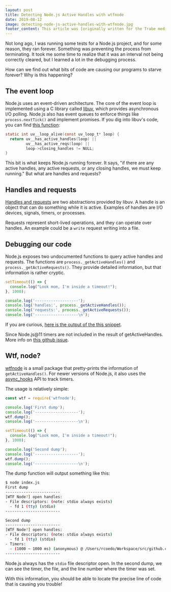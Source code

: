 ```yaml
---
layout: post
title: Detecting Node.js Active Handles with wtfnode
date: 2019-08-12
image: detecting-node-js-active-handles-with-wtfnode.jpg
footer_content: This article was [originally written for the Trabe medium publication](https://medium.com/trabe/continuation-local-storage-for-easy-context-passing-in-node-js-2461c2120284), a collection of excellent articles written by [the awesome people from trabe.io](https://trabe.io/).
---
```


Not long ago, I was running some tests for a Node.js project, and for some reason, they ran forever. Something was preventing the process from terminating. It took me some time to realize that it was an interval not being correctly cleared, but I learned a lot in the debugging process.

How can we find out what bits of code are causing our programs to starve forever? Why is this happening?

## The event loop

Node.js uses an event-driven architecture. The core of the event loop is implemented using a C library called [libuv](http://docs.libuv.org/en/v1.x/), which provides asynchronous I/O polling. Node.js also has event queues to enforce things like `process.nextTick()` and implement promises.
If you dig into libuv's code, you can find [this function](https://github.com/libuv/libuv/blob/2480b6158a3a21da564bdb565c4db827df176a4e/src/unix/core.c#L340):

```c
static int uv__loop_alive(const uv_loop_t* loop) {
  return uv__has_active_handles(loop) ||
         uv__has_active_reqs(loop) ||
         loop->closing_handles != NULL;
}
```

This bit is what keeps Node.js running forever. It says, "if there are any active handles, any active requests, or any closing handles, we must keep running." But what are handles and requests?

## Handles and requests

[Handles and requests](http://docs.libuv.org/en/v1.x/design.html#handles-and-requests) are two abstractions provided by libuv. A handle is an object that can do something while it is active. Examples of handles are I/O devices, signals, timers, or processes.

Requests represent short-lived operations, and they can operate over handles. An example could be a `write` request writing into a file.

## Debugging our code

Node.js exposes two undocumented functions to query active handles and requests. The functions are `process._getActiveHandles()` and `process._getActiveRequests()`. They provide detailed information, but that information is rather cryptic.

```js
setTimeout(() => {
  console.log("Look mom, I'm inside a timeout!");
}, 1000);

console.log('-------------------');
console.log('handles:', process._getActiveHandles());
console.log('requests:', process._getActiveRequests());
console.log('-------------------\n');
```

If you are curious, [here is the output of the this snippet](https://gist.github.com/rcoedo/bef1a5e8d4fd430470acdb59aea1b427).

<div class="dialog">Since Node.js@11 timers are not included in the result of getActiveHandles. More info on <a href="https://github.com/nodejs/node/issues/25806">this github issue</a>.</div>

## Wtf, node?

[wtfnode](https://www.npmjs.com/package/wtfnode) is a small package that pretty-prints the information of `getActiveHandles()`. For newer versions of Node.js, it also uses the [async_hooks](https://nodejs.org/api/async_hooks.html) API to track timers.

The usage is relatively simple:

```js
const wtf = require('wtfnode');

console.log('First dump');
console.log('-------------------');
wtf.dump();
console.log('-------------------\n');

setTimeout(() => {
  console.log("Look mom, I'm inside a timeout!");
}, 1000);

console.log('Second dump');
console.log('-------------------');
wtf.dump();
console.log('-------------------\n');
```

The dump function will output something like this:

```sh
$ node index.js
First dump
------------------------
[WTF Node?] open handles:
- File descriptors: (note: stdio always exists)
  - fd 1 (tty) (stdio)
------------------------

Second dump
------------------------
[WTF Node?] open handles:
- File descriptors: (note: stdio always exists)
  - fd 1 (tty) (stdio)
- Timers:
  - (1000 ~ 1000 ms) (anonymous) @ /Users/rcoedo/Workspace/src/github.com/rcoedo/wtfnode/index.js:8
------------------------
```

Node.js always has the `stdio` file descriptor open. In the second dump, we can see the timer, the file, and the line number where the timer was set.

With this information, you should be able to locate the precise line of code that is causing you trouble!

